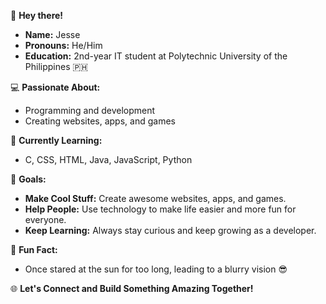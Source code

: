 👋 **Hey there!**
- **Name:** Jesse
- **Pronouns:** He/Him
- **Education:** 2nd-year IT student at Polytechnic University of the Philippines 🇵🇭

💻 **Passionate About:**
- Programming and development
- Creating websites, apps, and games

🌱 **Currently Learning:**
- C, CSS, HTML, Java, JavaScript, Python

🚀 **Goals:**
- **Make Cool Stuff:** Create awesome websites, apps, and games.
- **Help People:** Use technology to make life easier and more fun for everyone.
- **Keep Learning:** Always stay curious and keep growing as a developer.

🌟 **Fun Fact:**
- Once stared at the sun for too long, leading to a blurry vision 😎

🌐 **Let's Connect and Build Something Amazing Together!**
